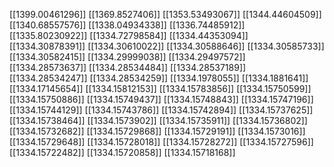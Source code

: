 [[1399.00461296]]
[[1369.8527406]]
[[1353.53493067]]
[[1344.44604509]]
[[1340.68557576]]
[[1338.04934338]]
[[1336.74485912]]
[[1335.80230922]]
[[1334.72798584]]
[[1334.44353094]]
[[1334.30878391]]
[[1334.30610022]]
[[1334.30588646]]
[[1334.30585733]]
[[1334.30582415]]
[[1334.29999038]]
[[1334.29497572]]
[[1334.28573637]]
[[1334.28534484]]
[[1334.28537189]]
[[1334.28534247]]
[[1334.28534259]]
[[1334.1978055]]
[[1334.1881641]]
[[1334.17145654]]
[[1334.15812153]]
[[1334.15783856]]
[[1334.15750599]]
[[1334.15750886]]
[[1334.15749437]]
[[1334.15748843]]
[[1334.15747196]]
[[1334.15744129]]
[[1334.15743786]]
[[1334.15742894]]
[[1334.15737625]]
[[1334.15738464]]
[[1334.1573902]]
[[1334.15735911]]
[[1334.15736802]]
[[1334.15732682]]
[[1334.15729868]]
[[1334.15729191]]
[[1334.1573016]]
[[1334.15729648]]
[[1334.15728018]]
[[1334.15728272]]
[[1334.15727596]]
[[1334.15722482]]
[[1334.15720858]]
[[1334.15718168]]